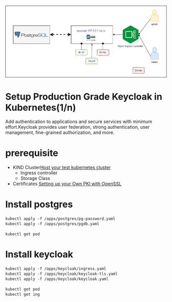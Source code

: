 ![misc-Keycloak.jpg](../images/misc-Keycloak.jpg)

# Setup Production Grade Keycloak in Kubernetes(1/n)

Add authentication to applications and secure services with minimum effort.Keycloak provides user federation, strong authentication, user management, fine-grained authorization, and more.

# prerequisite

- KIND Cluster[Host your test kubernetes cluster](https://naren4b.github.io/nks/mykindk8scluster.html)
  - Ingress controller
  - Storage Class
- Certificates [Setting up your Own PKI with OpenSSL](https://naren4b.github.io/nks/openssl-certificate.html)

# Install postgres

```
kubectl apply -f /apps/postgres/pg-password.yaml
kubectl apply -f /apps/postgres/pgdb.yaml

kubectl get pod
```

# Install keycloak

```
kubectl apply -f /apps/keycloak/ingress.yaml
kubectl apply -f /apps/keycloak/keycloak-tls.yaml
kubectl apply -f /apps/keycloak/keycloak.yaml

kubectl get pod
kubectl get ing
```
